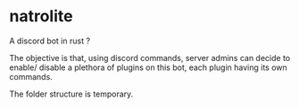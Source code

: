# natrolite
A discord bot in rust ?

The objective is that, using discord commands, server admins can decide to enable/
disable a plethora of plugins on this bot, each plugin having its own commands.

The folder structure is temporary.